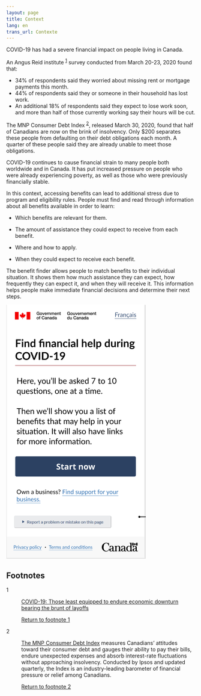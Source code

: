```yaml
---
layout: page
title: Context
lang: en
trans_url: Contexte
---
```

COVID-19 has had a severe financial impact on people living in Canada.

An Angus Reid institute <sup id="fn1-rf"><a href="#fn1">1</a></sup>  survey conducted from March 20-23, 2020 found that:

* 34% of respondents said they worried about missing rent or mortgage payments this month.
* 44% of respondents said they or someone in their household has lost work.
* An additional 18% of respondents said they expect to lose work soon, and more than half of those currently working say their hours will be cut.

The MNP Consumer Debt Index <sup id="fn2-rf"><a href="#fn2">2</a></sup>, released March 30, 2020, found that half of Canadians are now on the brink of insolvency. Only $200 separates these people from defaulting on their debt obligations each month. A quarter of these people said they are already unable to meet those obligations.

COVID-19 continues to cause financial strain to many people both worldwide and in Canada. It has put increased pressure on people who were already experiencing poverty, as well as those who were previously financially stable.

In this context, accessing benefits can lead to additional stress due to program and eligibility rules. People must find and read through information about all benefits available in order to learn:

* Which benefits are relevant for them.

* The amount of assistance they could expect to receive from each benefit.

* Where and how to apply.

* When they could expect to receive each benefit.

The benefit finder allows people to match benefits to their individual situation. It shows them how much assistance they can expect, how frequently they can expect it, and when they will receive it. This information helps people make immediate financial decisions and determine their next steps.

![Screenshot of Find financial help during COVID-19 start page. Content "Here, you'll be asked 7 to 10 questions, one at a time. Then we'll show you a list of benefits that map help in your situation. It will also have links for more information." Button "Start now". Question "Own a business?". Link "Find support for your business." Button "Report a problem or mistake on the page". Link "Privacy policy". Link "Terms and conditions". Symbol of the Government of Canada](/assets/img/find_en.png "Screenshot of Find financial help during COVID-19 start page")

## Footnotes
<dl>
		<dt>1</dt>
		<dd id="fn1">
			<p><a href="http://angusreid.org/covid-19-economic-impact-canada">COVID-19: Those least equipped to endure economic downturn bearing the brunt of layoffs</a></p>
			<p class="fn-rtn"><a href="#fn1-rf">Return to footnote 1</a></p>
		</dd>
<dt>2</dt>
		<dd id="fn2">
			<p><a href="https://mnpdebt.ca/en/lp/debt-index#:~:text=The%20MNP%20Consumer%20Debt%20Index%20measures%20Canadians'%20attitudes%20toward%20their,rate%20fluctuations%20without%20approaching%20insolvency.&text=The%20precision%20of%20Ipsos%20online%20polls%20is%20measured%20using%20a%20credibility%20interval.">The MNP Consumer Debt Index</a> measures Canadians’ attitudes toward their consumer debt and gauges their ability to pay their bills, endure unexpected expenses and absorb interest-rate fluctuations without approaching insolvency. Conducted by Ipsos and updated quarterly, the Index is an industry-leading barometer of financial pressure or relief among Canadians.</p>
			<p><a href="#fn2-1-rf">Return to footnote 2</a></p>
		</dd>
</dl>




